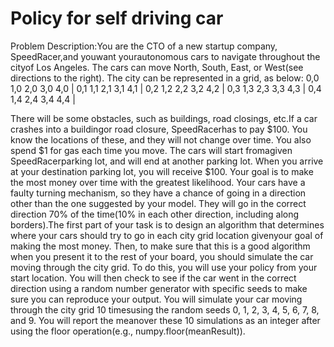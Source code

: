 # Policy for self driving car
Problem Description:You  are  the CTO  of  a new startup  company,  SpeedRacer,and  youwant  yourautonomous cars to navigate throughout the cityof Los Angeles. The cars can move North, South, East, or West(see directions to the right). The city can be represented in a grid, as below:
0,0 1,0 2,0 3,0 4,0 |
0,1 1,1 2,1 3,1 4,1 |
0,2 1,2 2,2 3,2 4,2 |
0,3 1,3 2,3 3,3 4,3 |
0,4 1,4 2,4 3,4 4,4 |

There will be some obstacles, such as buildings, road closings, etc.If a car crashes into a buildingor road closure, SpeedRacerhas to pay $100. You know the locations of these, and they will not change over time. You also spend $1 for gas each time you move. The cars will start fromagiven SpeedRacerparking lot, and will end at another parking lot. When you arrive at your destination parking lot, you will receive $100. Your goal is to make the most money over time with the greatest likelihood. 
Your cars have a faulty turning mechanism, so they have a chance of going in a direction other than the one suggested by your model. They will go in the correct direction 70% of the time(10% in each other direction, including along borders).The first part of your task is to design an algorithm that determines where your cars should try to go in each city grid location givenyour goal of making the most money. 
Then, to make sure that this is a good algorithm when you present it to the rest of your board, you should simulate the car moving through the city grid. To do this, you will use your policy from your start location. You will then check to see if the car went in the correct direction using a random number generator with specific seeds to make sure you can reproduce your output. You will simulate your car moving through the city grid 10 timesusing the random seeds 0, 1, 2, 3, 4, 5, 6, 7, 8, and 9. You will report the meanover these 10 simulations as an integer after using the floor operation(e.g., numpy.floor(meanResult)).

